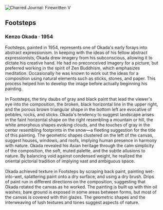 <div class="artwork-of-the-day">
  <div class="container">
    <div class="img-wrapper">
      <img
        src="https://uploads5.wikiart.org/images/kenzo-okada/footsteps-1954.jpg"
        alt="Charred Journal: Firewritten V" />
    </div>
    <div class="artwork-detail">
      <div class="artwork-origin"> 
        <h2 class="artwork-name">Footsteps</h2>
        <h3 class="artist">
          Kenzo Okada
                    ·  1954
        </h3>
      </div>
      <p class="description">
        <span class="artwork-description-text ng-binding" ng-bind-html="viewModel.ArtworkOfTheDay.Description | unsafe">Footsteps, painted in 1954, represents one of Okada's early forays into abstract expressionism. In keeping with the ideas of his fellow abstract expressionists, Okada drew imagery from his subconscious, allowing it to dictate his creative hand. He had no preconceived imagery for a picture, but preferred working in the spirit of Zen Buddhism, which emphasizes meditation. Occasionally he was known to work out the ideas for a composition using natural elements such as sticks, stones, and paper. This process helped him to develop the image before actually beginning his painting.
<br>
<br>In Footsteps, the tiny daubs of gray and black paint that lead the viewer's eye into the composition, the broken, black horizontal line in the upper right, and the porous brown triangular shape in the bottom left are evocative of pebbles, rocks, and sticks. Okada's tendency to suggest landscape arises in the faint horizontal shape on the right resembling a mountain or hill, the white amorphous shapes evoking clouds, and the touches of gray in the center resembling footprints in the snow—a fleeting suggestion for the title of this painting. The geometric shapes clustered on the left of the canvas, suggest houses, windows, and roofs, implying human presence in harmony with nature. Okada revealed his Asian heritage through the calm simplicity of the composition, the soft, muted palette, and the subtle allusions to nature. By balancing void against condensed weight, he realized the oriental pictorial tradition of implying vast and ambiguous space.
<br>
<br>Okada achieved texture in Footsteps by scraping back paint, painting wet-into-wet, splattering paint onto a dry surface, and using a dry brush. Drips of paint run in different directions on the composition, suggesting that Okada rotated the canvas as he worked. The painting is built up with thin oil washes; bare ground is exposed in some areas between forms, but most of the canvas is covered with thin glazes. The geometric shapes and the interweaving of lush textures and tones suggest aspects of nature.</span>
                        <div class="text-shadow-container" ng-show="showShadow" style=""></div>
      </p>
    </div>
  </div>

</div>

